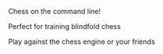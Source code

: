Chess on the command line!

Perfect for training blindfold chess

Play against the chess engine or your friends